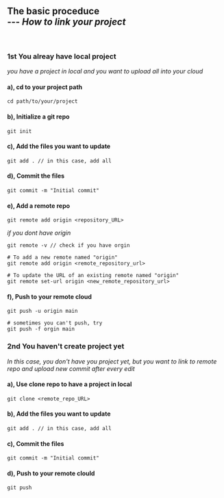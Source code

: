## The basic proceduce <br>   ---  *How to link your project*
<br />

### 1st You alreay have local project

_you have a project in local and you want to upload all into your cloud_
<br/>

#### a), cd to your project path

```
cd path/to/your/project
```

#### b), Initialize a git repo

```
git init
```

#### c), Add the files you want to update

```
git add . // in this case, add all
```

#### d), Commit the files

```
git commit -m "Initial commit"
```

#### e), Add a remote repo

```
git remote add origin <repository_URL>
```

_if you dont have origin_

```
git remote -v // check if you have orgin

# To add a new remote named "origin"
git remote add origin <remote_repository_url>

# To update the URL of an existing remote named "origin"
git remote set-url origin <new_remote_repository_url>
```

#### f), Push to your remote cloud

```
git push -u origin main

# sometimes you can't push, try
git push -f orgin main
```

### 2nd You haven't create project yet

_In this case, you don't have you project yet, but you want to link to remote repo and upload new commit after every edit_

#### a), Use clone repo to have a project in local

```
git clone <remote_repo_URL>
```

#### b), Add the files you want to update

```
git add . // in this case, add all
```

#### c), Commit the files

```
git commit -m "Initial commit"
```

#### d), Push to your remote clould

```
git push
```
